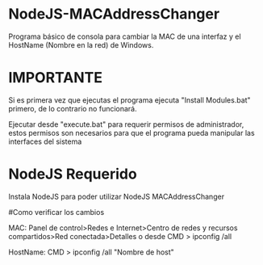 # NodeJS-MACAddressChanger
Programa básico de consola para cambiar la MAC de una interfaz y el HostName (Nombre en la red) de Windows.

# IMPORTANTE

Si es primera vez que ejecutas el programa ejecuta "Install Modules.bat" primero, de lo contrario no funcionará.

Ejecutar desde "execute.bat" para requerir permisos de administrador, estos permisos son necesarios para que el programa pueda manipular las interfaces del sistema

# NodeJS Requerido

Instala NodeJS para poder utilizar NodeJS MACAddressChanger

#Como verificar los cambios

MAC: Panel de control>Redes e Internet>Centro de redes y recursos compartidos>Red conectada>Detalles o desde CMD > ipconfig /all

HostName: CMD > ipconfig /all "Nombre de host"
